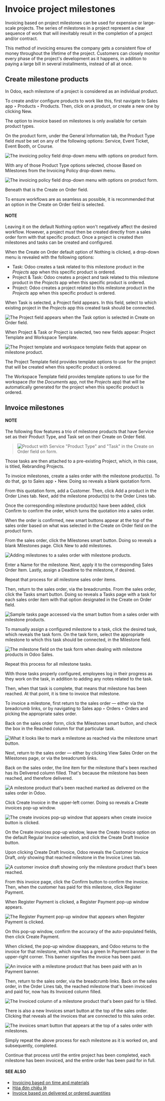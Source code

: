 # Invoice project milestones

Invoicing based on project milestones can be used for expensive or large-scale projects. The series
of milestones in a project represent a clear sequence of work that will inevitably result in the
completion of a project and/or contract.

This method of invoicing ensures the company gets a consistent flow of money throughout the lifetime
of the project. Customers can closely monitor every phase of the project's development as it
happens, in addition to paying a large bill in several installments, instead of all at once.

## Create milestone products

In Odoo, each milestone of a project is considered as an individual product.

To create and/or configure products to work like this, first navigate to Sales app
‣ Products ‣ Products. Then, click on a product, or create a new one by clicking
New.

The option to invoice based on milestones is only available for certain product types.

On the product form, under the General Information tab, the Product Type
field *must* be set on any of the following options: Service, Event Ticket,
Event Booth, or Course.

![The invoicing policy field drop-down menu with options on product form.](../../../../.gitbook/assets/product-type-field.png)

With any of those Product Type options selected, choose Based on Milestones
from the Invoicing Policy drop-down menu.

![The invoicing policy field drop-down menu with options on product form.](../../../../.gitbook/assets/invoicing-policy-field.png)

Beneath that is the Create on Order field.

To ensure workflows are as seamless as possible, it is recommended that an option in the
Create on Order field is selected.

#### NOTE
Leaving it on the default Nothing option won't negatively affect the desired
workflow. However, a project *must* then be created directly from a sales order form with that
specific product. Once a project is created *then* milestones and tasks can be created and
configured.

When the Create on Order default option of Nothing is clicked, a drop-down
menu is revealed with the following options:

- Task: Odoo creates a task related to this milestone product in the *Projects* app when
  this specific product is ordered.
- Project & Task: Odoo creates a project and task related to this milestone product in
  the *Projects* app when this specific product is ordered.
- Project: Odoo creates a project related to this milestone product in the *Projects*
  app when this specific product is ordered.

When Task is selected, a Project field appears. In this field, select to
which existing project in the *Projects* app this created task should be connected.

![The Project field appears when the Task option is selected in Create on Order field.](../../../../.gitbook/assets/task-option-project-field.png)

When Project & Task or Project is selected, two new fields appear:
Project Template and Workspace Template.

![The Project template and workspace template fields that appear on milestone product.](../../../../.gitbook/assets/project-task-option-project-workspace-fields.png)

The Project Template field provides template options to use for the project that will be
created when this specific product is ordered.

The Workspace Template field provides template options to use for the workspace (for the
*Documents* app, not the *Projects* app) that will be automatically generated for the project when
this specific product is ordered.

## Invoice milestones

#### NOTE
The following flow features a trio of milestone products that have Service set as
their Product Type, and Task set on their Create on Order
field.

> ![Product with Service "Product Type" and "Task" in the Create on Order field on form.](../../../../.gitbook/assets/settings-for-workflow.png)

Those tasks are then attached to a pre-existing Project, which, in this case, is
titled, Rebranding Projects.

To invoice milestones, create a sales order with the milestone product(s). To do that, go to
Sales app ‣ New. Doing so reveals a blank quotation form.

From this quotation form, add a Customer. Then, click Add a product in the
Order Lines tab. Next, add the milestone product(s) to the Order Lines tab.

Once the corresponding milestone product(s) have been added, click Confirm to confirm
the order, which turns the quotation into a sales order.

When the order is confirmed, new smart buttons appear at the top of the sales order based on what
was selected in the Create on Order field on the product form.

From the sales order, click the Milestones smart button. Doing so reveals a blank
Milestones page. Click New to add milestones.

![Adding milestones to a sales order with milestone products.](../../../../.gitbook/assets/adding-milestones.png)

Enter a Name for the milestone. Next, apply it to the corresponding Sales
Order Item. Lastly, assign a Deadline to the milestone, if desired.

Repeat that process for all milestone sales order items.

Then, return to the sales order, via the breadcrumbs. From the sales order, click the
Tasks smart button. Doing so reveals a Tasks page with a task for each sales
order item with that option designated in the Create on Order field.

![Sample tasks page accessed via the smart button from a sales order with milestone products.](../../../../.gitbook/assets/tasks-page.png)

To manually assign a configured milestone to a task, click the desired task, which reveals the task
form. On the task form, select the appropriate milestone to which this task should be connected, in
the Milestone field.

![The milestone field on the task form when dealing with milestone products in Odoo Sales.](../../../../.gitbook/assets/milestone-field-on-task-form.png)

Repeat this process for all milestone tasks.

With those tasks properly configured, employees log in their progress as they work on the task, in
addition to adding any notes related to the task.

Then, when that task is complete, that means that milestone has been reached. At that point, it is
time to invoice that milestone.

To invoice a milestone, first return to the sales order — either via the breadcrumb links, or by
navigating to Sales app ‣ Orders ‣ Orders and picking the appropriate sales
order.

Back on the sales order form, click the Milestones smart button, and check the box in
the Reached column for that particular task.

![What it looks like to mark a milestone as reached via the milestone smart button.](../../../../.gitbook/assets/reached-milestone.png)

Next, return to the sales order — either by clicking View Sales Order on the
Milestones page, or via the breadcrumb links.

Back on the sales order, the line item for the milestone that's been reached has its
Delivered column filled. That's because the milestone has been reached, and therefore
delivered.

![A milestone product that's been reached marked as delivered on the sales order in Odoo.](../../../../.gitbook/assets/delivered-milestone-product-sales-order.png)

Click Create Invoice in the upper-left corner. Doing so reveals a Create
invoices pop-up window.

![The create invoices pop-up window that appears when create invoice button is clicked.](../../../../.gitbook/assets/create-invoices-pop-up.png)

On the Create invoices pop-up window, leave the Create Invoice option on the
default Regular Invoice selection, and click the Create Draft Invoice
button.

Upon clicking Create Draft Invoice, Odoo reveals the Customer Invoice Draft,
*only* showing that reached milestone in the Invoice Lines tab.

![A customer invoice draft showing only the milestone product that's been reached.](../../../../.gitbook/assets/invoice-draft-milestone.png)

From this invoice page, click the Confirm button to confirm the invoice. Then, when the
customer has paid for this milestone, click Register Payment.

When Register Payment is clicked, a Register Payment pop-up window appears.

![The Register Payment pop-up window that appears when Register Payment is clicked.](../../../../.gitbook/assets/register-payment-pop-up.png)

On this pop-up window, confirm the accuracy of the auto-populated fields, then click
Create Payment.

When clicked, the pop-up window disappears, and Odoo returns to the invoice for that milestone,
which now has a green In Payment banner in the upper-right corner. This banner signifies
the invoice has been paid.

![An invoice with a milestone product that has been paid with an In Payment banner.](../../../../.gitbook/assets/in-payment-invoice.png)

Then, return to the sales order, via the breadcrumb links. Back on the sales order, in the
Order Lines tab, the reached milestone that's been invoiced and paid for, now has its
Invoiced column filled.

![The Invoiced column of a milestone product that's been paid for is filled.](../../../../.gitbook/assets/invoiced-column-filled-milestone.png)

There is also a new Invoices smart button at the top of the sales order. Clicking that
reveals all the invoices that are connected to this sales order.

![The invoices smart button that appears at the top of a sales order with milestones.](../../../../.gitbook/assets/invoices-smart-button.png)

Simply repeat the above process for each milestone as it is worked on, and subsequently, completed.

Continue that process until the entire project has been completed, each milestone has been invoiced,
and the entire order has been paid for in full.

#### SEE ALSO
- [Invoicing based on time and materials](time_materials.md)
- [Hóa đơn chiếu lệ](proforma.md)
- [Invoice based on delivered or ordered quantities](invoicing_policy.md)
